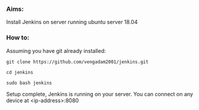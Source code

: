 ### Aims: 
Install Jenkins on server running ubuntu server 18.04

### How to:
Assuming you have git already installed:
```
git clone https://github.com/vengadam2001/jenkins.git
```
```
cd jenkins
```
```
sudo bash jenkins
```
Setup complete, Jenkins is running on your server. You can connect on any device at \<ip-address>:8080

